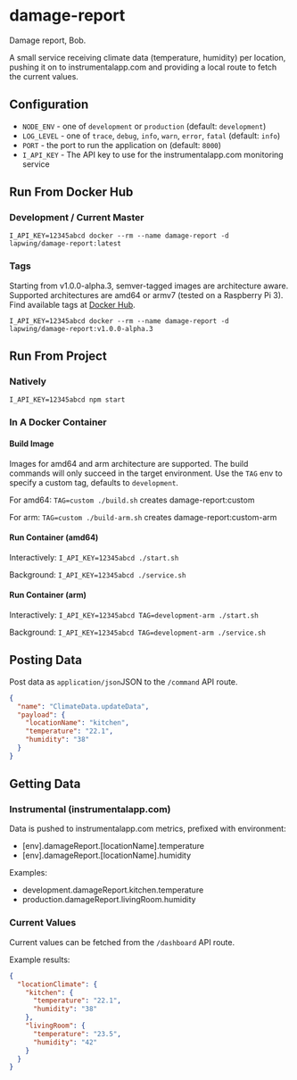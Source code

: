 # damage-report
Damage report, Bob.

A small service receiving climate data (temperature, humidity) per location, pushing it on to instrumentalapp.com and
providing a local route to fetch the current values.

## Configuration
* `NODE_ENV` - one of `development` or `production` (default: `development`)
* `LOG_LEVEL` - one of `trace`, `debug`, `info`, `warn`, `error`, `fatal` (default: `info`)
* `PORT` - the port to run the application on (default: `8000`)
* `I_API_KEY` - The API key to use for the instrumentalapp.com monitoring service

## Run From Docker Hub
### Development / Current Master

`I_API_KEY=12345abcd docker --rm --name damage-report -d lapwing/damage-report:latest`

### Tags
Starting from v1.0.0-alpha.3, semver-tagged images are architecture aware. Supported architectures are amd64 or armv7
(tested on a Raspberry Pi 3). Find available tags at [Docker Hub](https://hub.docker.com/r/lapwing/damage-report/tags).

`I_API_KEY=12345abcd docker --rm --name damage-report -d lapwing/damage-report:v1.0.0-alpha.3`

## Run From Project
### Natively
`I_API_KEY=12345abcd npm start`

### In A Docker Container
#### Build Image
Images for amd64 and arm architecture are supported. The build commands will only succeed in the target environment.
Use the `TAG` env to specify a custom tag, defaults to `development`.

For amd64: `TAG=custom ./build.sh` creates damage-report:custom

For arm: `TAG=custom ./build-arm.sh` creates damage-report:custom-arm

#### Run Container (amd64)
Interactively: `I_API_KEY=12345abcd ./start.sh`

Background: `I_API_KEY=12345abcd ./service.sh`

#### Run Container (arm)
Interactively: `I_API_KEY=12345abcd TAG=development-arm ./start.sh`

Background: `I_API_KEY=12345abcd TAG=development-arm ./service.sh`

## Posting Data
Post data as `application/json`JSON to the `/command` API route.

```json
{
  "name": "ClimateData.updateData",
  "payload": {
    "locationName": "kitchen",
    "temperature": "22.1",
    "humidity": "38"
  }
}
```

## Getting Data
### Instrumental (instrumentalapp.com)
Data is pushed to instrumentalapp.com metrics, prefixed with environment:
* [env].damageReport.[locationName].temperature
* [env].damageReport.[locationName].humidity

Examples:
* development.damageReport.kitchen.temperature
* production.damageReport.livingRoom.humidity

### Current Values
Current values can be fetched from the `/dashboard` API route.

Example results:
```json
{
  "locationClimate": {
    "kitchen": {
      "temperature": "22.1",
      "humidity": "38"
    },
    "livingRoom": {
      "temperature": "23.5",
      "humidity": "42"
    }
  }
}
```